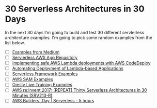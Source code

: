 # 30 Serverless Architectures in 30 Days

In the next 30 days I'm going to build and test 30 different servlerless architecture examples. I'm going to pick some random examples from the list below.

* [ ] [Examples from Medium](https://medium.com/search?q=how%20to%20serverless)
* [ ] [Servlerless AWS App Repository](https://serverlessrepo.aws.amazon.com/applications)
* [ ] [Implementing safe AWS Lambda deployments with AWS CodeDeploy](https://aws.amazon.com/blogs/compute/implementing-safe-aws-lambda-deployments-with-aws-codedeploy/)
* [ ] [Automating Deployment of Lambda-based Applications](https://docs.aws.amazon.com/lambda/latest/dg/automating-deployment.html)
* [ ] [Serverless Framework Examples](https://github.com/serverless/examples)
* [ ] [AWS SAM Examples](https://github.com/awslabs/serverless-application-model/tree/master/examples/apps)
* [ ] [Oreilly Live Training Examples](https://github.com/kevinold/serverless-tutorial-oreilly-live-training-2017)
* [ ] [AWS re:Invent 2017: [REPEAT] Thirty Serverless Architectures in 30 Minutes (SRV213-R)](https://www.youtube.com/watch?v=xJcm9V2jagc)
* [ ] [AWS Builders' Day | Serverless - 5 hours](https://www.twitch.tv/videos/227215968)

